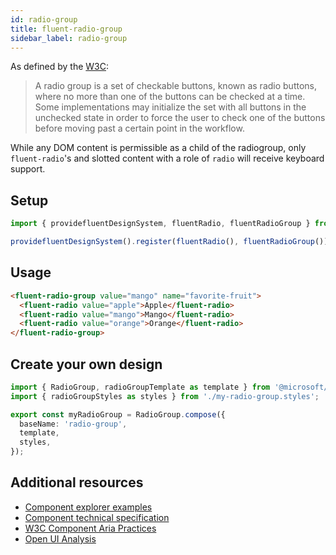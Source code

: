 ```yaml
---
id: radio-group
title: fluent-radio-group
sidebar_label: radio-group
---
```


As defined by the [W3C](https://w3c.github.io/aria-practices/#radiobutton):

> A radio group is a set of checkable buttons, known as radio buttons, where no more than one of the buttons can be checked at a time. Some implementations may initialize the set with all buttons in the unchecked state in order to force the user to check one of the buttons before moving past a certain point in the workflow.

While any DOM content is permissible as a child of the radiogroup, only `fluent-radio`'s and slotted content with a role of `radio` will receive keyboard support.

## Setup

```ts
import { providefluentDesignSystem, fluentRadio, fluentRadioGroup } from '@fluentui/web-components';

providefluentDesignSystem().register(fluentRadio(), fluentRadioGroup());
```

## Usage

```html live
<fluent-radio-group value="mango" name="favorite-fruit">
  <fluent-radio value="apple">Apple</fluent-radio>
  <fluent-radio value="mango">Mango</fluent-radio>
  <fluent-radio value="orange">Orange</fluent-radio>
</fluent-radio-group>
```

## Create your own design

```ts
import { RadioGroup, radioGroupTemplate as template } from '@microsoft/fast-foundation';
import { radioGroupStyles as styles } from './my-radio-group.styles';

export const myRadioGroup = RadioGroup.compose({
  baseName: 'radio-group',
  template,
  styles,
});
```

## Additional resources

- [Component explorer examples](https://explore.fast.design/components/fast-radio-group)
- [Component technical specification](https://github.com/microsoft/fast/blob/master/packages/web-components/fast-foundation/src/radio-group/radio-group.spec.md)
- [W3C Component Aria Practices](https://www.w3.org/TR/wai-aria/#radiogroup)
- [Open UI Analysis](https://open-ui.org/components/radio-button.research)
